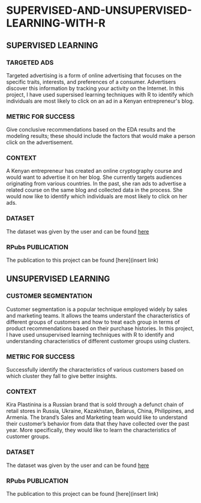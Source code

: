 # SUPERVISED-AND-UNSUPERVISED-LEARNING-WITH-R

## SUPERVISED LEARNING

### TARGETED ADS
Targeted advertising is a form of online advertising that focuses on the specific traits, interests, and preferences of a consumer. Advertisers discover this information by tracking your activity on the Internet. 
In this project, I have used supersised learning techniques with R to identify which individuals are most likely to click on an ad in a Kenyan entrepreneur's blog. 

### METRIC FOR SUCCESS
Give conclusive recommendations based on the EDA results and the modeling results; these should include the factors that would make a person click on the advertisement. 

### CONTEXT
A Kenyan entrepreneur has created an online cryptography course and would want to advertise it on her blog. She currently targets audiences originating from various countries. In the past, she ran ads to advertise a related course on the same blog and collected data in the process. She would now like to identify which individuals are most likely to click on her ads. 

### DATASET
The dataset was given by the user and can be found [here](http://bit.ly/IPAdvertisingData)

### RPubs PUBLICATION
The publication to this project can be found [here](insert link)



## UNSUPERVISED LEARNING

### CUSTOMER SEGMENTATION
Customer segmentation is a popular technique employed widely by sales and marketing teams. It allows the teams understanf the characteristics of different groups of customers and how to treat each group in terms of product recommendations based on their purchase histories. 
In this project, I have used unsupervised learning techniques with R to identify and understanding characteristics of different customer groups using clusters. 

### METRIC FOR SUCCESS
Successfully identify the characteristics of various customers based on which cluster they fall to give better insights. 

### CONTEXT 
Kira Plastinina is a Russian brand that is sold through a defunct chain of retail stores in Russia, Ukraine, Kazakhstan, Belarus, China, Philippines, and Armenia. The brand’s Sales and Marketing team would like to understand their customer’s behavior from data that they have collected over the past year. More specifically, they would like to learn the characteristics of customer groups.

### DATASET
The dataset was given by the user and can be found [here](http://bit.ly/EcommerceCustomersDataset)

### RPubs PUBLICATION
The publication to this project can be found [here](insert link)
